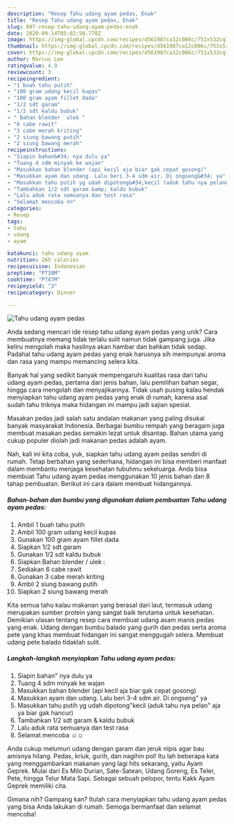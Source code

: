 ```yaml
---
description: "Resep Tahu udang ayam pedas, Enak"
title: "Resep Tahu udang ayam pedas, Enak"
slug: 807-resep-tahu-udang-ayam-pedas-enak
date: 2020-09-14T05:02:50.778Z
image: https://img-global.cpcdn.com/recipes/d561987ca12c086c/751x532cq70/tahu-udang-ayam-pedas-foto-resep-utama.jpg
thumbnail: https://img-global.cpcdn.com/recipes/d561987ca12c086c/751x532cq70/tahu-udang-ayam-pedas-foto-resep-utama.jpg
cover: https://img-global.cpcdn.com/recipes/d561987ca12c086c/751x532cq70/tahu-udang-ayam-pedas-foto-resep-utama.jpg
author: Marcus Lee
ratingvalue: 4.9
reviewcount: 3
recipeingredient:
- "1 buah tahu putih"
- "100 gram udang kecil kupas"
- "100 gram ayam fillet dada"
- "1/2 sdt garam"
- "1/2 sdt kaldu bubuk"
- " Bahan blender  ulek "
- "6 cabe rawit"
- "3 cabe merah kriting"
- "2 siung bawang putih"
- "2 siung bawang merah"
recipeinstructions:
- "Siapin bahan&#34; nya dulu ya"
- "Tuang 4 sdm minyak ke wajan"
- "Masukkan bahan blender (api kecil aja biar gak cepat gosong)"
- "Masukkan ayam dan udang. Lalu beri 3-4 sdm air. Di ongseng&#34; ya"
- "Masukkan tahu putih yg udah dipotong&#34;kecil (aduk tahu nya pelan&#34; aja ya biar gak hancur)"
- "Tambahkan 1/2 sdt garam &amp; kaldu bubuk"
- "Lalu aduk rata semuanya dan test rasa"
- "Selamat mencoba ☺️☺️"
categories:
- Resep
tags:
- tahu
- udang
- ayam

katakunci: tahu udang ayam 
nutrition: 265 calories
recipecuisine: Indonesian
preptime: "PT38M"
cooktime: "PT47M"
recipeyield: "3"
recipecategory: Dinner

---
```



![Tahu udang ayam pedas](https://img-global.cpcdn.com/recipes/d561987ca12c086c/751x532cq70/tahu-udang-ayam-pedas-foto-resep-utama.jpg)

Anda sedang mencari ide resep tahu udang ayam pedas yang unik? Cara membuatnya memang tidak terlalu sulit namun tidak gampang juga. Jika keliru mengolah maka hasilnya akan hambar dan bahkan tidak sedap. Padahal tahu udang ayam pedas yang enak harusnya sih mempunyai aroma dan rasa yang mampu memancing selera kita.

Banyak hal yang sedikit banyak mempengaruhi kualitas rasa dari tahu udang ayam pedas, pertama dari jenis bahan, lalu pemilihan bahan segar, hingga cara mengolah dan menyajikannya. Tidak usah pusing kalau hendak menyiapkan tahu udang ayam pedas yang enak di rumah, karena asal sudah tahu triknya maka hidangan ini mampu jadi sajian spesial.

Masakan pedas jadi salah satu andalan makanan yang paling disukai banyak masyarakat Indonesia. Berbagai bumbu rempah yang beragam juga membuat masakan pedas semakin lezat untuk disantap. Bahan utama yang cukup populer diolah jadi makanan pedas adalah ayam.


Nah, kali ini kita coba, yuk, siapkan tahu udang ayam pedas sendiri di rumah. Tetap berbahan yang sederhana, hidangan ini bisa memberi manfaat dalam membantu menjaga kesehatan tubuhmu sekeluarga. Anda bisa membuat Tahu udang ayam pedas menggunakan 10 jenis bahan dan 8 tahap pembuatan. Berikut ini cara dalam membuat hidangannya.

<!--inarticleads1-->

##### Bahan-bahan dan bumbu yang digunakan dalam pembuatan Tahu udang ayam pedas:

1. Ambil 1 buah tahu putih
1. Ambil 100 gram udang kecil kupas
1. Gunakan 100 gram ayam fillet dada
1. Siapkan 1/2 sdt garam
1. Gunakan 1/2 sdt kaldu bubuk
1. Siapkan  Bahan blender / ulek :
1. Sediakan 6 cabe rawit
1. Gunakan 3 cabe merah kriting
1. Ambil 2 siung bawang putih
1. Siapkan 2 siung bawang merah


Kita semua tahu kalau makanan yang berasal dari laut, termasuk udang merupakan sumber protein yang sangat baik terutama untuk kesehatan. Demikian ulasan tentang resep cara membuat udang asam manis pedas yang enak. Udang dengan bumbu balado yang gurih dan pedas serta aroma pete yang khas membuat hidangan ini sangat menggugah selera. Membuat udang pete balado tidaklah sulit. 

<!--inarticleads2-->

##### Langkah-langkah menyiapkan Tahu udang ayam pedas:

1. Siapin bahan&#34; nya dulu ya
1. Tuang 4 sdm minyak ke wajan
1. Masukkan bahan blender (api kecil aja biar gak cepat gosong)
1. Masukkan ayam dan udang. Lalu beri 3-4 sdm air. Di ongseng&#34; ya
1. Masukkan tahu putih yg udah dipotong&#34;kecil (aduk tahu nya pelan&#34; aja ya biar gak hancur)
1. Tambahkan 1/2 sdt garam &amp; kaldu bubuk
1. Lalu aduk rata semuanya dan test rasa
1. Selamat mencoba ☺️☺️


Anda cukup melumuri udang dengan garam dan jeruk nipis agar bau amisnya hilang. Pedas, kriuk, gurih, dan nagihin pol! Itu lah beberapa kata yang menggambarkan makanan yang lagi hits sekarang, yaitu Ayam Geprek. Mulai dari Es Milo Durian, Sate-Satean, Udang Goreng, Es Teler, Pete, hingga Telur Mata Sapi. Sebagai sebuah pelopor, tentu Kakk Ayam Geprek memiliki cita. 

Gimana nih? Gampang kan? Itulah cara menyiapkan tahu udang ayam pedas yang bisa Anda lakukan di rumah. Semoga bermanfaat dan selamat mencoba!
